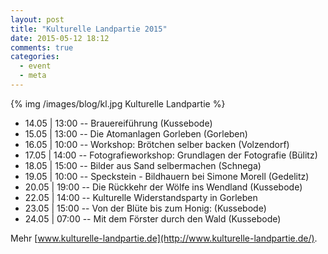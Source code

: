```yaml
---
layout: post
title: "Kulturelle Landpartie 2015"
date: 2015-05-12 18:12
comments: true
categories:
  - event
  - meta
---
```

{% img /images/blog/kl.jpg Kulturelle Landpartie %}

* 14.05 | 13:00 -- Brauereiführung (Kussebode)
* 15.05 | 13:00 -- Die Atomanlagen Gorleben (Gorleben)
* 16.05 | 10:00 -- Workshop: Brötchen selber backen (Volzendorf)
* 17.05 | 14:00 -- Fotografieworkshop: Grundlagen der Fotografie (Bülitz)
* 18.05 | 15:00 -- Bilder aus Sand selbermachen (Schnega)
* 19.05 | 10:00 -- Speckstein - Bildhauern bei Simone Morell (Gedelitz)
* 20.05 | 19:00 -- Die Rückkehr der Wölfe ins Wendland (Kussebode)
* 22.05 | 14:00 -- Kulturelle Widerstandsparty in Gorleben
* 23.05 | 15:00 -- Von der Blüte bis zum Honig: (Kussebode)
* 24.05 | 07:00 -- Mit dem Förster durch den Wald (Kussebode)

Mehr [www.kulturelle-landpartie.de](http://www.kulturelle-landpartie.de/).
